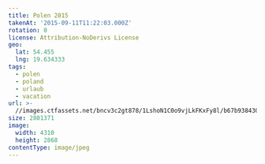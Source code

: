 ```yaml
---
title: Polen 2015
takenAt: '2015-09-11T11:22:03.000Z'
rotation: 0
license: Attribution-NoDerivs License
geo:
  lat: 54.455
  lng: 19.634333
tags:
  - polen
  - poland
  - urlaub
  - vacation
url: >-
  //images.ctfassets.net/bncv3c2gt878/1LshoN1C0o9vjLkFKxFy8l/b67b938430202296f79079e872cdfb80/polen-2015_25328931043_o
size: 2801371
image:
  width: 4310
  height: 2868
contentType: image/jpeg
---
```


